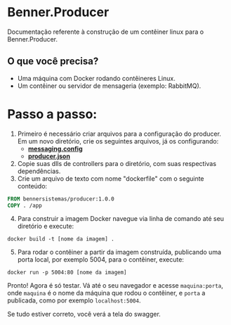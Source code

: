 
# Benner.Producer
Documentação referente à construção de um contêiner linux para o Benner.Producer.

## O que você precisa?
- Uma máquina com Docker rodando contêineres Linux.
- Um contêiner ou servidor de mensageria (exemplo: RabbitMQ).

# Passo a passo:
 1. Primeiro é necessário criar arquivos para a configuração do producer. Em um novo diretório, crie os seguintes arquivos, já os configurando:
    - [**messaging.config**](LEIAME.md#configuração-dos-serviços)
    - [**producer.json**](CONFIGURATION_FILES.md#producerjson)
   2. Copie suas dlls de controllers para o diretório, com suas respectivas dependências.
   3. Crie um arquivo de texto com nome "dockerfile" com o seguinte conteúdo:
```dockerfile
FROM bennersistemas/producer:1.0.0
COPY . /app
```
 4. Para construir a imagem Docker navegue via linha de comando até seu diretório e execute:
```shell
docker build -t [nome da imagem] .
```
 5. Para rodar o contêiner a partir da imagem construída, publicando uma porta local, por exemplo 5004, para o contêiner, execute:
```shell
docker run -p 5004:80 [nome da imagem]
```

Pronto! Agora é só testar. Vá até o seu navegador e acesse `maquina:porta`, onde `maquina` é o nome da máquina que rodou o contêiner, e `porta` a publicada, como por exemplo `localhost:5004`.

Se tudo estiver correto, você verá a tela do swagger.
